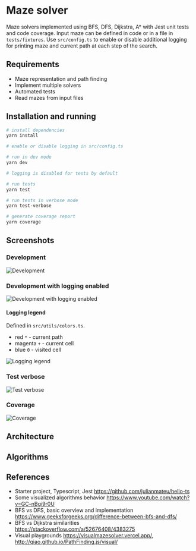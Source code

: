 # Maze solver

Maze solvers implemented using BFS, DFS, Dijkstra, A\* with Jest unit tests and code coverage. Input maze can be defined in code or in a file in `tests/fixtures`. Use `src/config.ts` to enable or disable additional logging for printing maze and current path at each step of the search.

## Requirements

- Maze representation and path finding
- Implement multiple solvers
- Automated tests
- Read mazes from input files

## Installation and running

```bash
# install dependencies
yarn install

# enable or disable logging in src/config.ts

# run in dev mode
yarn dev

# logging is disabled for tests by default

# run tests
yarn test

# run tests in verbose mode
yarn test-verbose

# generate coverage report
yarn coverage
```

## Screenshots

### Development

![Development](./screenshots/yarn-dev.png)

### Development with logging enabled

![Development with logging enabled](./screenshots/yarn-dev-enable-logging.png)

#### Logging legend

Defined in `src/utils/colors.ts`.

- red `*` - current path
- magenta `+` - current cell
- blue `0` - visited cell

![Logging legend](./screenshots/logging-legend.png)

### Test verbose

![Test verbose](./screenshots/yarn-test-verbose.png)

### Coverage

![Coverage](./screenshots/yarn-coverage.png)

## Architecture

## Algorithms

## References

- Starter project, Typescript, Jest https://github.com/julianmateu/hello-ts
- Some visualized algorithms behavior https://www.youtube.com/watch?v=GC-nBgi9r0U
- BFS vs DFS, basic overview and implementation https://www.geeksforgeeks.org/difference-between-bfs-and-dfs/
- BFS vs Dijkstra similarities https://stackoverflow.com/a/52676408/4383275
- Visual playgrounds https://visualmazesolver.vercel.app/, http://qiao.github.io/PathFinding.js/visual/
